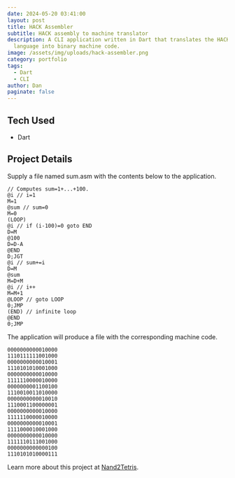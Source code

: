 ```yaml
---
date: 2024-05-20 03:41:00
layout: post
title: HACK Assembler
subtitle: HACK assembly to machine translator
description: A CLI application written in Dart that translates the HACK assembly
  language into binary machine code.
image: /assets/img/uploads/hack-assembler.png
category: portfolio
tags:
  - Dart
  - CLI
author: Dan
paginate: false
---
```

## T﻿ech Used

* D﻿art

## P﻿roject Details

S﻿upply a file named sum.asm with the contents below to the application.

```hack
// Computes sum=1+...+100.
@i // i=1
M=1
@sum // sum=0
M=0
(LOOP)
@i // if (i-100)=0 goto END
D=M
@100
D=D-A
@END
D;JGT
@i // sum+=i
D=M
@sum
M=D+M
@i // i++
M=M+1
@LOOP // goto LOOP
0;JMP
(END) // infinite loop
@END
0;JMP
```

T﻿he application will produce a file with the corresponding machine code.

```binary
0000000000010000
1110111111001000
0000000000010001
1110101010001000
0000000000010000
1111110000010000
0000000001100100
1110010011010000
0000000000010010
1110001100000001
0000000000010000
1111110000010000
0000000000010001
1111000010001000
0000000000010000
1111110111001000
0000000000000100
1110101010000111
```

L﻿earn more about this project at [Nand2Tetris](https://www.nand2tetris.org/project06).